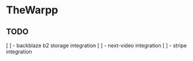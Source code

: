 # TheWarpp

## TODO

[ ] - backblaze b2 storage integration
[ ] - next-video integration
[ ] - stripe integration
